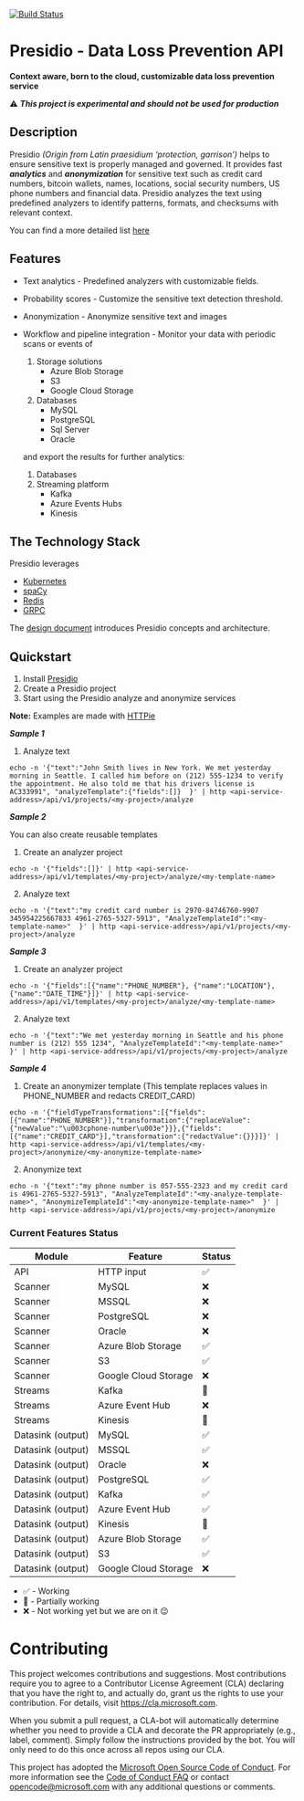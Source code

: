 [![Build Status](https://travis-ci.org/Microsoft/presidio.svg?branch=development)](https://travis-ci.org/Microsoft/presidio)


# Presidio - Data Loss Prevention API
**Context aware, born to the cloud, customizable data loss prevention service**

:warning: ***This project is experimental and should not be used for production***

## Description

Presidio *(Origin from Latin praesidium ‘protection, garrison’)* helps to ensure sensitive text is properly managed and governed. It provides fast ***analytics*** and ***anonymization*** for sensitive text such as credit card numbers, bitcoin wallets, names, locations, social security numbers, US phone numbers and financial data. 
Presidio analyzes the text using predefined analyzers to identify patterns, formats, and checksums with relevant context. 

You can find a more detailed list [here](https://microsoft.github.io/presidio/field_types.html)

## Features

* Text analytics - Predefined analyzers with customizable fields.
* Probability scores - Customize the sensitive text detection threshold.
* Anonymization - Anonymize sensitive text and images
* Workflow and pipeline integration -  Monitor your data with periodic scans or events of
  1. Storage solutions
      - Azure Blob Storage 
      - S3
      - Google Cloud Storage
  2. Databases
      - MySQL 
      - PostgreSQL 
      - Sql Server
      - Oracle

  and export the results for further analytics:
  1. Databases
  2. Streaming platform
      - Kafka
      - Azure Events Hubs
      - Kinesis

## The Technology Stack
Presidio leverages 

* [Kubernetes](https://kubernetes.io/)
* [spaCy](https://spacy.io/)
* [Redis](https://redis.io/)
* [GRPC](https://grpc.io)


The [design document](https://microsoft.github.io/presidio/design.html) introduces Presidio concepts and architecture.

## Quickstart

1. Install [Presidio](https://microsoft.github.io/presidio/install.html)
2. Create a Presidio project
3. Start using the Presidio analyze and anonymize services


**Note:** Examples are made with [HTTPie](https://httpie.org/)

***Sample 1***
1. Analyze text
```
echo -n '{"text":"John Smith lives in New York. We met yesterday morning in Seattle. I called him before on (212) 555-1234 to verify the appointment. He also told me that his drivers license is AC333991", "analyzeTemplate":{"fields":[]}  }' | http <api-service-address>/api/v1/projects/<my-project>/analyze
```

***Sample 2***

You can also create reusable templates 

1. Create an analyzer project
```
echo -n '{"fields":[]}' | http <api-service-address>/api/v1/templates/<my-project>/analyze/<my-template-name>
```

2. Analyze text
```
echo -n '{"text":"my credit card number is 2970-84746760-9907 345954225667833 4961-2765-5327-5913", "AnalyzeTemplateId":"<my-template-name>"  }' | http <api-service-address>/api/v1/projects/<my-project>/analyze
```

***Sample 3***

1. Create an analyzer project
```
echo -n '{"fields":[{"name":"PHONE_NUMBER"}, {"name":"LOCATION"}, {"name":"DATE_TIME"}]}' | http <api-service-address>/api/v1/templates/<my-project>/analyze/<my-template-name>
```

2. Analyze text
```
echo -n '{"text":"We met yesterday morning in Seattle and his phone number is (212) 555 1234", "AnalyzeTemplateId":"<my-template-name>"  }' | http <api-service-address>/api/v1/projects/<my-project>/analyze
```

***Sample 4***

1. Create an anonymizer template (This template replaces values in PHONE_NUMBER and redacts CREDIT_CARD)
```
echo -n '{"fieldTypeTransformations":[{"fields":[{"name":"PHONE_NUMBER"}],"transformation":{"replaceValue":{"newValue":"\u003cphone-number\u003e"}}},{"fields":[{"name":"CREDIT_CARD"}],"transformation":{"redactValue":{}}}]}' | http <api-service-address>/api/v1/templates/<my-project>/anonymize/<my-anonymize-template-name>
```

2. Anonymize text
```
echo -n '{"text":"my phone number is 057-555-2323 and my credit card is 4961-2765-5327-5913", "AnalyzeTemplateId":"<my-analyze-template-name>", "AnonymizeTemplateId":"<my-anonymize-template-name>"  }' | http <api-service-address>/api/v1/projects/<my-project>/anonymize
```


### Current Features Status

| Module              | Feature              | Status                 |
|---------------------|----------------------|------------------------|
| API                 | HTTP input           | :white_check_mark:     |
| Scanner             | MySQL                | :x:                    |
| Scanner             | MSSQL                | :x:                    |
| Scanner             | PostgreSQL           | :x:                    |
| Scanner             | Oracle               | :x:                    |
| Scanner             | Azure Blob Storage   | :white_check_mark:     |
| Scanner             | S3                   | :white_check_mark:     |
| Scanner             | Google Cloud Storage | :x:                    |
| Streams             | Kafka                | :large_orange_diamond: |
| Streams             | Azure Event Hub      | :x:                    |
| Streams             | Kinesis              | :large_orange_diamond: |
| Datasink (output)   | MySQL                | :white_check_mark:     |
| Datasink (output)   | MSSQL                | :white_check_mark:     |
| Datasink (output)   | Oracle               | :x:                    |
| Datasink (output)   | PostgreSQL           | :white_check_mark:     |
| Datasink (output)   | Kafka                | :white_check_mark:     |
| Datasink (output)   | Azure Event Hub      | :white_check_mark:     |
| Datasink (output)   | Kinesis              | :large_orange_diamond: |
| Datasink (output)   | Azure Blob Storage   | :white_check_mark:     |
| Datasink (output)   | S3                   | :white_check_mark:     |
| Datasink (output)   | Google Cloud Storage | :x:                    |

- :white_check_mark: - Working
- :large_orange_diamond: - Partially working
- :x: - Not working yet but we are on it :wink:

# Contributing

This project welcomes contributions and suggestions.  Most contributions require you to agree to a
Contributor License Agreement (CLA) declaring that you have the right to, and actually do, grant us
the rights to use your contribution. For details, visit https://cla.microsoft.com.

When you submit a pull request, a CLA-bot will automatically determine whether you need to provide
a CLA and decorate the PR appropriately (e.g., label, comment). Simply follow the instructions
provided by the bot. You will only need to do this once across all repos using our CLA.

This project has adopted the [Microsoft Open Source Code of Conduct](https://opensource.microsoft.com/codeofconduct/).
For more information see the [Code of Conduct FAQ](https://opensource.microsoft.com/codeofconduct/faq/) or
contact [opencode@microsoft.com](mailto:opencode@microsoft.com) with any additional questions or comments.